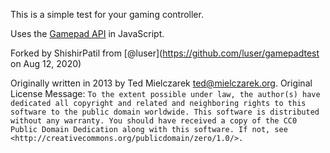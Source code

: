 This is a simple test for your gaming controller. 

Uses the [Gamepad API](http://www.w3.org/TR/gamepad/) in JavaScript. 

Forked by ShishirPatil from [@luser](https://github.com/luser/gamepadtest on Aug 12, 2020)


Originally written in 2013 by Ted Mielczarek <ted@mielczarek.org>. Original License Message:
`
To the extent possible under law, the author(s) have dedicated all copyright and related and neighboring rights to this software to the public domain worldwide. This software is distributed without any warranty.
You should have received a copy of the CC0 Public Domain Dedication along with this software. If not, see <http://creativecommons.org/publicdomain/zero/1.0/>.
`